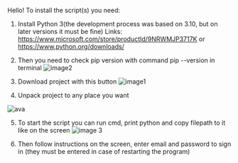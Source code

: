 Hello!
To install the script(s) you need:
1) Install Python 3(the development process was based on 3.10, but on later versions it must be fine)
Links:
        https://www.microsoft.com/store/productId/9NRWMJP3717K or https://www.python.org/downloads/

2) Then you need to check pip version with command pip --version in terminal
![image2](https://github.com/verhovenskyivan/Work-Script/assets/105872686/37989b33-26b7-4ed2-bc2a-2a217c5368a5)

3) Download project with this button
    ![image1](https://github.com/verhovenskyivan/Work-Script/assets/105872686/50839742-2587-49a5-ac3d-499bb0b668cb)

4) Unpack project to any place you want 

![ava](https://github.com/verhovenskyivan/Work-Script/assets/105872686/34571139-c225-41b0-934e-89b9d32ce75a)

5) To start the script you can run cmd, print python and copy filepath to it like on the screen 
![image 3](https://github.com/verhovenskyivan/Work-Script/assets/105872686/5ade7193-bbd6-4326-8e12-9f25dd27fd7b)

6) Then follow instructions on the screen, enter email and password to sign in (they must be entered in case of restarting the program)

   
